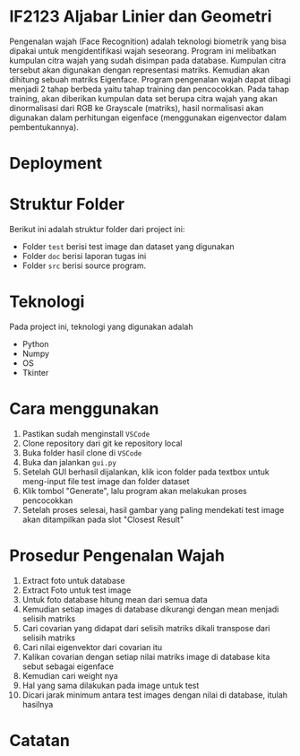 # IF2123 Aljabar Linier dan Geometri
Pengenalan wajah (Face Recognition) adalah teknologi biometrik yang bisa dipakai untuk mengidentifikasi wajah seseorang. Program ini melibatkan kumpulan citra wajah yang sudah disimpan pada database. Kumpulan citra tersebut akan digunakan dengan representasi matriks. Kemudian akan dihitung sebuah matriks Eigenface. Program pengenalan wajah dapat dibagi menjadi 2 tahap berbeda yaitu tahap training dan pencocokkan. Pada tahap training, akan diberikan kumpulan data set berupa citra wajah yang akan dinormalisasi dari RGB ke Grayscale (matriks), hasil normalisasi akan digunakan dalam perhitungan eigenface (menggunakan eigenvector dalam pembentukannya).

# Deployment

# Struktur Folder
Berikut ini adalah struktur folder dari project ini:

* Folder `test` berisi test image dan dataset yang digunakan
* Folder `doc` berisi laporan tugas ini
* Folder `src` berisi source program.

# Teknologi
Pada project ini, teknologi yang digunakan adalah

* Python
* Numpy
* OS
* Tkinter

# Cara menggunakan

1. Pastikan sudah menginstall `VSCode`
2. Clone repository dari git ke repository local
3. Buka folder hasil clone di `VSCode`
4. Buka dan jalankan `gui.py`
5. Setelah GUI berhasil dijalankan, klik icon folder pada textbox untuk meng-input file test image dan folder dataset
6. Klik tombol "Generate", lalu program akan melakukan proses pencocokkan
7. Setelah proses selesai, hasil gambar yang paling mendekati test image akan ditampilkan pada slot "Closest Result"

# Prosedur Pengenalan Wajah

1. Extract foto untuk database
2. Extract Foto untuk test image
3. Untuk foto database hitung mean dari semua data 
4. Kemudian setiap images di database dikurangi dengan mean menjadi selisih matriks 
5. Cari covarian yang didapat dari selisih matriks dikali transpose dari selisih matriks 
6. Cari nilai eigenvektor dari covarian itu 
7. Kalikan covarian dengan setiap nilai matriks image di database kita sebut sebagai eigenface
8. Kemudian cari weight nya
9. Hal yang sama dilakukan pada image untuk test
10. Dicari jarak minimum antara test images dengan nilai di database, itulah hasilnya 

# Catatan
